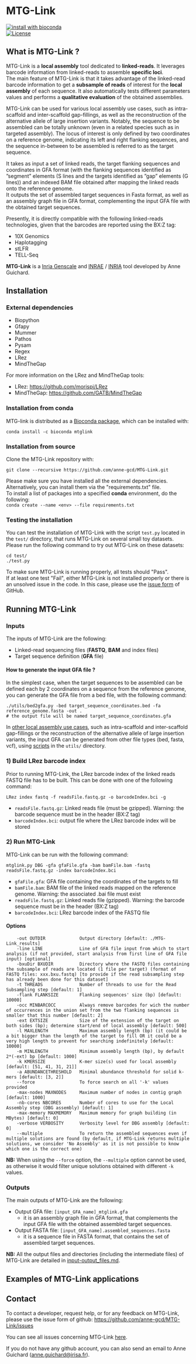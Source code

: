 # MTG-Link

[![install with bioconda](https://img.shields.io/badge/install%20with-bioconda-brightgreen.svg?style=flat)](https://anaconda.org/bioconda/mtglink)  
[![License](http://img.shields.io/:license-affero-blue.svg)](http://www.gnu.org/licenses/agpl-3.0.en.html)


## What is MTG-Link ?

MTG-Link is a **local assembly** tool dedicated to **linked-reads**. It leverages barcode information from linked-reads to assemble **specific loci**.  
The main feature of MTG-Link is that it takes advantage of the linked-read barcode information to get a **subsample of reads** of interest for the **local assembly** of each sequence. It also automatically tests different parameters values and performs a **qualitative evaluation** of the obtained assemblies.  

MTG-Link can be used for various local assembly use cases, such as intra-scaffold and inter-scaffold gap-fillings, as well as the reconstruction of the alternative allele of large insertion variants. Notably, the sequence to be assembled can be totally unknown (even in a related species such as in targeted assembly). The locus of interest is only defined by two coordinates on a reference genome, indicating its left and right flanking sequences, and the sequence in-between to be assembled is referred to as the target sequence.  

It takes as input a set of linked reads, the target flanking sequences and coordinates in GFA format (with the flanking sequences identified as ”segment” elements (S lines and the targets identified as ”gap” elements (G lines)) and an indexed BAM file obtained after mapping the linked reads onto the reference genome.  
It outputs the set of assembled target sequences in Fasta format, as well as an assembly graph file in GFA format, complementing the input GFA file with the obtained target sequences.

Presently, it is directly compatible with the following linked-reads technologies, given that the barcodes are reported using the BX:Z tag:
* 10X Genomics
* Haplotagging
* stLFR
* TELL-Seq

**MTG-Link** is a [Inria Genscale](https://team.inria.fr/genscale/) and [INRAE](https://www.inrae.fr/) / [INRIA](https://www.inria.fr/) tool developed by Anne Guichard.


## Installation

### External dependencies

* Biopython
* Gfapy
* Mummer
* Pathos
* Pysam
* Regex
* LRez
* MindTheGap

For more information on the LRez and MindTheGap tools:
* LRez: <https://github.com/morispi/LRez>
* MindTheGap: <https://github.com/GATB/MindTheGap>

### Installation from conda

MTG-link is distributed as a [Bioconda package](https://anaconda.org/bioconda/mtglink), which can be installed with:
```
conda install -c bioconda mtglink
```

### Installation from source

Clone the MTG-Link repository with:
```
git clone --recursive https://github.com/anne-gcd/MTG-Link.git
```

Please make sure you have installed all the external dependencies. Alternatively, you can install them via the "requirements.txt" file.  
To install a list of packages into a specified **conda** environment, do the following:  
`conda create --name <env> --file requirements.txt`  

### Testing the installation

You can test the installation of MTG-Link with the script `test.py` located in the `test/` directory, that runs MTG-Link on several small toy datasets.   
Please run the following command to try out MTG-Link on these datasets:
```
cd test/
./test.py
```
To make sure MTG-Link is running properly, all tests should "Pass".  
If at least one test "Fail", either MTG-Link is not installed properly or there is an unsolved issue in the code. In this case, please use the [issue form](https://github.com/anne-gcd/MTG-Link/issues) of GitHub.


## Running MTG-Link

### Inputs

The inputs of MTG-Link are the following:

* Linked-read sequencing files (**FASTQ**, **BAM** and index files)
* Target sequence definition (**GFA** file)

#### How to generate the input GFA file ?

In the simplest case, when the target sequences to be assembled can be defined each by 2 coordinates on a sequence from the reference genome, you can generate the GFA file from a bed file, with the following command:

```
./utils/bed2gfa.py -bed target_sequence_coordinates.bed -fa reference_genome.fasta -out . 
# the output file will be named target_sequence_coordinates.gfa
```

In [other local assembly use cases](./docs/README.md), such as intra-scaffold and inter-scaffold gap-fillings or the reconstruction of the alternative allele of large insertion variants, the input GFA can be generated from other file types (bed, fasta, vcf), using [scripts](./utils/README.md) in the `utils/` directory.    


### 1) Build LRez barcode index

Prior to running MTG-Link, the LRez barcode index of the linked reads FASTQ file has to be built. This can be done with one of the following command:

```
LRez index fastq -f readsFile.fastq.gz -o barcodeIndex.bci -g
```

* `readsFile.fastq.gz`: Linked reads file (must be gzipped). Warning: the barcode sequence must be in the header (BX:Z tag)
* `barcodeIndex.bci`: output file where the LRez barcode index will be stored

### 2) Run MTG-Link

MTG-Link can be run with the following command:  
```
mtglink.py DBG -gfa gfaFile.gfa -bam bamFile.bam -fastq readsFile.fastq.gz -index barcodeIndex.bci 
```

* `gfaFile.gfa`: GFA file containing the coordinates of the targets to fill
* `bamFile.bam`: BAM file of the linked reads mapped on the reference genome. Warning: the associated .bai file must exist
* `readsFile.fastq.gz`: Linked reads file (gzipped). Warning: the barcode sequence must be in the header (BX:Z tag)
* `barcodeIndex.bci`: LRez barcode index of the FASTQ file


#### Options

```
    -out OUTDIR             Output directory [default: ./MTG-Link_results]
    -line LINE              Line of GFA file input from which to start analysis (if not provided, start analysis from first line of GFA file input) [optional]
    -bxuDir BXUDIR          Directory where the FASTQ files containing the subsample of reads are located (1 file per target) (format of FASTQ files: xxx.bxu.fastq) [to provide if the read subsampling step has already been done for this dataset]
    -t THREADS              Number of threads to use for the Read Subsampling step [default: 1]
    -flank FLANKSIZE        Flanking sequences' size (bp) [default: 10000]
    -occ MINBARCOCC         Always remove barcodes for wich the number of occurrences in the union set from the two flanking sequences is smaller that this number [default: 2]
    -ext EXTSIZE            Size of the extension of the target on both sides (bp); determine start/end of local assembly [default: 500]
    -l MAXLENGTH            Maximum assembly length (bp) (it could be a bit bigger than the length of the target to fill OR it could be a very high length to prevent for searching indefinitely [default: 10000]
    -m MINLENGTH            Minimum assembly length (bp), by default 2*(-ext) bp [default: 1000]
    -k KMERSIZE             K-mer size(s) used for local assembly [default: [51, 41, 31, 21]]
    -a ABUNDANCETHRESHOLD   Minimal abundance threshold for solid k-mers [default: [3, 2]]
    --force                 To force search on all '-k' values provided
    -max-nodes MAXNODES     Maximum number of nodes in contig graph [default: 1000]
    -nb-cores NBCORES       Number of cores to use for the Local Assembly step (DBG assembly) [default: 1]
    -max-memory MAXMEMORY   Maximum memory for graph building (in MBytes) [default: 0]
    -verbose VERBOSITY      Verbosity level for DBG assembly [default: 0]
    --multiple              To return the assembled sequences even if multiple solutions are found (by default, if MTG-Link returns multiple solutions, we consider 'No Assembly' as it is not possible to know which one is the correct one)
```

**NB:** When using the `--force` option, the `--multiple` option cannot be used, as otherwise it would filter unique solutions obtained with different `-k` values. 

### Outputs

The main outputs of MTG-Link are the following:

* Output GFA file: `[input_GFA_name]_mtglink.gfa`
    * it is an assembly graph file in GFA format, that complements the input GFA file with the obtained assembled target sequences.
* Output FASTA file: `[input_GFA_name].assembled_sequences.fasta`
    * it is a sequence file in FASTA format, that contains the set of assembled target sequences.


**NB:** All the output files and directories (including the intermediate files) of MTG-Link are detailed in [input-output_files.md](./docs/input-output_files.md).


## Examples of MTG-Link applications



<!--
## License
Please note that GATB-Core is distributed under Affero-GPL license.
-->

## Contact

To contact a developer, request help, or for any feedback on MTG-Link, please use the issue form of github: https://github.com/anne-gcd/MTG-Link/issues

You can see all issues concerning MTG-Link [here](https://github.com/anne-gcd/MTG-Link/issues).

If you do not have any github account, you can also send an email to Anne Guichard (<anne.guichard@irisa.fr>).

